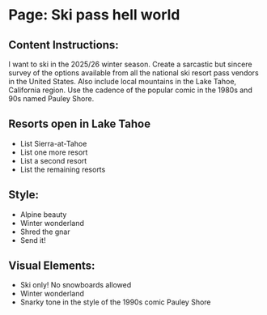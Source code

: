 # Page: Ski pass hell world

## Content Instructions:
I want to ski in the 2025/26 winter season. Create a sarcastic but sincere survey of the options available from all the national ski resort pass vendors in the United States. Also include local mountains in the Lake Tahoe, California region. Use the cadence of the popular comic in the 1980s and 90s named Pauley Shore.

## Resorts open in Lake Tahoe
- List Sierra-at-Tahoe
- List one more resort
- List a second resort
- List the remaining resorts

## Style:
- Alpine beauty
- Winter wonderland
- Shred the gnar
- Send it!

## Visual Elements:
- Ski only! No snowboards allowed
- Winter wonderland
- Snarky tone in the style of the 1990s comic Pauley Shore
